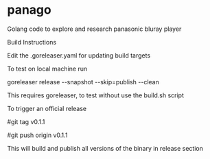 # panago
Golang code to explore and research panasonic bluray player

Build Instructions

Edit the .goreleaser.yaml for updating build targets

To test on local machine run

goreleaser release --snapshot --skip=publish --clean

This requires goreleaser, to test without use the build.sh script


To trigger an official release

#git tag v0.1.1

#git push origin v0.1.1

This will build and publish all versions of the binary in release section
 
 

